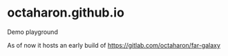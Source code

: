 # octaharon.github.io
Demo playground

As of now it hosts an early build of https://gitlab.com/octaharon/far-galaxy
